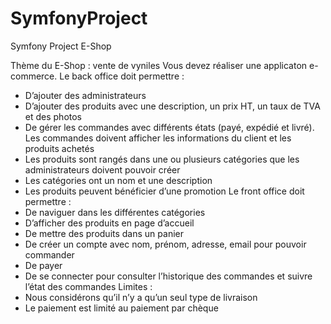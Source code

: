 # SymfonyProject
Symfony Project E-Shop

Thème du E-Shop : vente de vyniles
Vous devez réaliser une applicaton e-commerce.
Le back office doit permettre :
- D’ajouter des administrateurs
- D’ajouter des produits avec une description, un prix HT, un taux de TVA et des photos
- De gérer les commandes avec différents états (payé, expédié et livré). Les commandes
doivent afficher les informations du client et les produits achetés
- Les produits sont rangés dans une ou plusieurs catégories que les administrateurs doivent
pouvoir créer
- Les catégories ont un nom et une description
- Les produits peuvent bénéficier d’une promotion
Le front office doit permettre :
- De naviguer dans les différentes catégories
- D’afficher des produits en page d’accueil
- De mettre des produits dans un panier
- De créer un compte avec nom, prénom, adresse, email pour pouvoir commander
- De payer
- De se connecter pour consulter l’historique des commandes et suivre l’état des commandes
Limites :
- Nous considérons qu’il n’y a qu’un seul type de livraison
- Le paiement est limité au paiement par chèque
